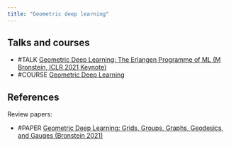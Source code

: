 ```yaml
---
title: "Geometric deep learning"
---
```



## Talks and courses
- #TALK [Geometric Deep Learning: The Erlangen Programme of ML (M Bronstein, ICLR 2021 Keynote)](https://www.youtube.com/watch?v=w6Pw4MOzMuo)
- #COURSE [Geometric Deep Learning](https://geometricdeeplearning.com/lectures/)

## References
Review papers:
- #PAPER [Geometric Deep Learning: Grids, Groups, Graphs, Geodesics, and Gauges (Bronstein 2021)](https://arxiv.org/abs/2104.13478)